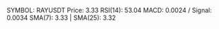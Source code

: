 SYMBOL: RAYUSDT
Price: 3.33
RSI(14): 53.04
MACD: 0.0024 / Signal: 0.0034
SMA(7): 3.33 | SMA(25): 3.32
